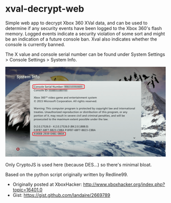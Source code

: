 # xval-decrypt-web

Simple web app to decrypt Xbox 360 XVal data, and can be used to determine if any security events have been logged to the Xbox 360's flash memory. Logged events indicate a security violation of some sort and might be an indication of a future console ban. Xval also indicates whether the console is currently banned.

The X value and console serial number can be found under System Settings > Console Settings > System Info.

![system info screen](sysinfo.png)

Only CryptoJS is used here (because DES...) so there's minimal bloat.

Based on the python script originally written by Redline99.

- Originally posted at XboxHacker: http://www.xboxhacker.org/index.php?topic=16401.0
- Gist: https://gist.github.com/landaire/2669789
